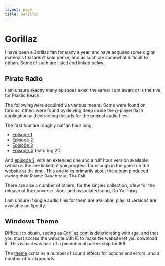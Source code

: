 ```yaml
---
layout: page
title: Gorillaz
---
```


# Gorillaz

I have been a Gorillaz fan for many a year, and have acquired some digital materials that aren't sold per se, and as such are somewhat difficult to obtain. Some of such are listed and linked below.

## Pirate Radio

I am unsure exactly many episodes exist; the earlier I am aware of is the five for Plastic Beach.

The following were acquired via various means. Some were found on forums, others were found by delving deep inside the g-player flash application and extracting the urls for the original audio files.

The first four are roughly half an hour long, 

 * [Episode 1](https://dl.dropboxusercontent.com/u/17607607/Gorillaz/Pirate%20Radio/01%20Episode%201.mp3)
 * [Episode 2](https://dl.dropboxusercontent.com/u/17607607/gorillaz/Pirate%20Radio/02%20Episode%202.mp3)
 * [Episode 3](https://dl.dropboxusercontent.com/u/17607607/Gorillaz/Pirate%20Radio/03%20Episode%203.mp3)
 * [Episode 4](https://dl.dropboxusercontent.com/u/17607607/Gorillaz/Pirate%20Radio/04%20Episode%204.mp3), featuring 2D.

And [episode 5](https://dl.dropboxusercontent.com/u/17607607/Gorillaz/Pirate%20Radio/05%20Episode%205%20Full.mp3), with an extended one and a half hour version available (which is the one linked) if you progress far enough in the game on the website at the time. This one talks primarily about the album produced during their Plastic Beach tour; The Fall.

There are also a number of others; for the singles collection, a few for the release of the converse shoes and associated song, Do Ya Thing.

I am unsure if single audio files for them are available; playlist versions are available on Spotify.

## Windows Theme

Difficult to obtain, seeing as [Gorillaz.com](http://gorillaz.com) is deteriorating with age, and that you must access the website with IE to make the website let you download it. This is as it was part of a promotional partnership for IE9.

The [theme](https://dl.dropboxusercontent.com/u/17607607/Gorillaz/Gorillaz.themepack) contains a number of sound effects for actions and errors, and a number of backgrounds.
